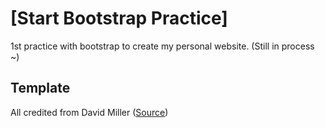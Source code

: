 # [Start Bootstrap Practice]

1st practice with bootstrap to create my personal website. (Still in process ~)

## Template

All credited from David Miller ([Source](https://startbootstrap.com/template-overviews/resume/))
